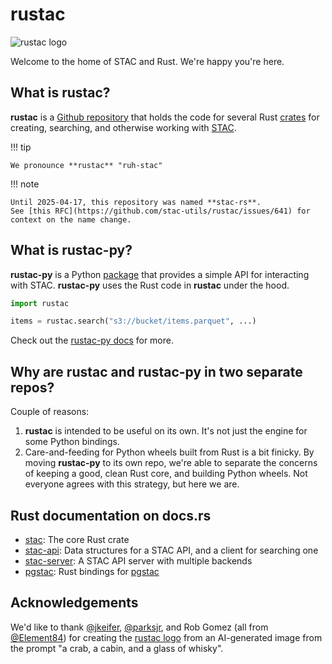 # rustac

![rustac logo](./img/rustac-small.png)

Welcome to the home of STAC and Rust.
We're happy you're here.

## What is rustac?

**rustac** is a [Github repository](https://github.com/stac-utils/rustac) that holds the code for several Rust [crates](https://doc.rust-lang.org/book/ch07-01-packages-and-crates.html) for creating, searching, and otherwise working with [STAC](https://stacspec.org).

!!! tip

    We pronounce **rustac** "ruh-stac"

!!! note

    Until 2025-04-17, this repository was named **stac-rs**.
    See [this RFC](https://github.com/stac-utils/rustac/issues/641) for context on the name change.

## What is rustac-py?

**rustac-py** is a Python [package](https://pypi.org/project/rustac/) that provides a simple API for interacting with STAC.
**rustac-py** uses the Rust code in **rustac** under the hood.

<!-- markdownlint-disable MD046 -->
```python
import rustac

items = rustac.search("s3://bucket/items.parquet", ...)
```
<!-- markdownlint-enable MD046 -->

Check out the [rustac-py docs](https://stac-utils.github.io/rustac-py) for more.

## Why are rustac and rustac-py in two separate repos?

Couple of reasons:

1. **rustac** is intended to be useful on its own.
   It's not just the engine for some Python bindings.
2. Care-and-feeding for Python wheels built from Rust is a bit finicky.
   By moving **rustac-py** to its own repo, we're able to separate the concerns of keeping a good, clean Rust core, and building Python wheels.
   Not everyone agrees with this strategy, but here we are.

## Rust documentation on docs.rs

- [stac](https://docs.rs/stac): The core Rust crate
- [stac-api](https://docs.rs/stac-api): Data structures for a STAC API, and a client for searching one
- [stac-server](https://docs.rs/stac-server): A STAC API server with multiple backends
- [pgstac](https://docs.rs/pgstac): Rust bindings for [pgstac](https://github.com/stac-utils/pgstac)

## Acknowledgements

We'd like to thank [@jkeifer](https://github.com/jkeifer), [@parksjr](https://github.com/parksjr), and Rob Gomez (all from [@Element84](https://github.com/Element84/)) for creating the [rustac logo](./img/rustac.svg) from an AI-generated image from the prompt "a crab, a cabin, and a glass of whisky".

